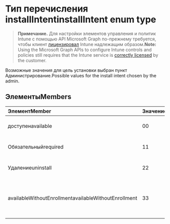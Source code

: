 # <a name="installintent-enum-type"></a><span data-ttu-id="1c6a4-101">Тип перечисления installIntent</span><span class="sxs-lookup"><span data-stu-id="1c6a4-101">installIntent enum type</span></span>

> <span data-ttu-id="1c6a4-102">**Примечание.** Для настройки элементов управления и политик Intune с помощью API Microsoft Graph по-прежнему требуется, чтобы клиент [лицензировал](https://go.microsoft.com/fwlink/?linkid=839381) Intune надлежащим образом.</span><span class="sxs-lookup"><span data-stu-id="1c6a4-102">**Note:** Using the Microsoft Graph APIs to configure Intune controls and policies still requires that the Intune service is [correctly licensed](https://go.microsoft.com/fwlink/?linkid=839381) by the customer.</span></span>

<span data-ttu-id="1c6a4-103">Возможные значения для цель установки выбран пункт Администрирование.</span><span class="sxs-lookup"><span data-stu-id="1c6a4-103">Possible values for the install intent chosen by the admin.</span></span>
## <a name="members"></a><span data-ttu-id="1c6a4-104">Элементы</span><span class="sxs-lookup"><span data-stu-id="1c6a4-104">Members</span></span>
|<span data-ttu-id="1c6a4-105">Элемент</span><span class="sxs-lookup"><span data-stu-id="1c6a4-105">Member</span></span>|<span data-ttu-id="1c6a4-106">Значение</span><span class="sxs-lookup"><span data-stu-id="1c6a4-106">Value</span></span>|<span data-ttu-id="1c6a4-107">Описание</span><span class="sxs-lookup"><span data-stu-id="1c6a4-107">Description</span></span>|
|:---|:---|:---|
|<span data-ttu-id="1c6a4-108">доступен</span><span class="sxs-lookup"><span data-stu-id="1c6a4-108">available</span></span>|<span data-ttu-id="1c6a4-109">0</span><span class="sxs-lookup"><span data-stu-id="1c6a4-109">0</span></span>|<span data-ttu-id="1c6a4-110">Цель доступные установки.</span><span class="sxs-lookup"><span data-stu-id="1c6a4-110">Available install intent.</span></span>|
|<span data-ttu-id="1c6a4-111">Обязательный</span><span class="sxs-lookup"><span data-stu-id="1c6a4-111">required</span></span>|<span data-ttu-id="1c6a4-112">1</span><span class="sxs-lookup"><span data-stu-id="1c6a4-112">1</span></span>|<span data-ttu-id="1c6a4-113">Цель требуется установить.</span><span class="sxs-lookup"><span data-stu-id="1c6a4-113">Required install intent.</span></span>|
|<span data-ttu-id="1c6a4-114">Удаление</span><span class="sxs-lookup"><span data-stu-id="1c6a4-114">uninstall</span></span>|<span data-ttu-id="1c6a4-115">2</span><span class="sxs-lookup"><span data-stu-id="1c6a4-115">2</span></span>|<span data-ttu-id="1c6a4-116">Удалите цель установки.</span><span class="sxs-lookup"><span data-stu-id="1c6a4-116">Uninstall install intent.</span></span>|
|<span data-ttu-id="1c6a4-117">availableWithoutEnrollment</span><span class="sxs-lookup"><span data-stu-id="1c6a4-117">availableWithoutEnrollment</span></span>|<span data-ttu-id="1c6a4-118">3</span><span class="sxs-lookup"><span data-stu-id="1c6a4-118">3</span></span>|<span data-ttu-id="1c6a4-119">Доступные без намерения install заявок через Интернет.</span><span class="sxs-lookup"><span data-stu-id="1c6a4-119">Available without enrollment install intent.</span></span>|



